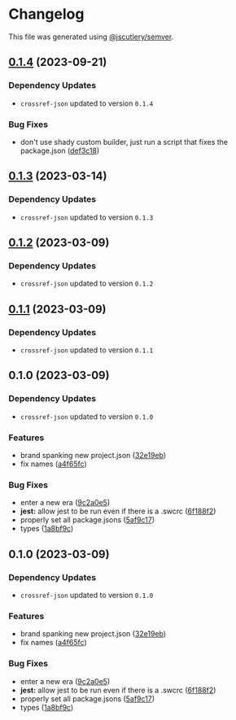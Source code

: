# Changelog

This file was generated using [@jscutlery/semver](https://github.com/jscutlery/semver).

## [0.1.4](https://github.com/TrialAndErrorOrg/parsers/compare/crossref-to-csl-0.1.3...crossref-to-csl-0.1.4) (2023-09-21)

### Dependency Updates

- `crossref-json` updated to version `0.1.4`

### Bug Fixes

- don't use shady custom builder, just run a script that fixes the package.json ([def3c18](https://github.com/TrialAndErrorOrg/parsers/commit/def3c1844ae0a0d547de2b0a01689a302b58ab61))

## [0.1.3](https://github.com/TrialAndErrorOrg/parsers/compare/crossref-to-csl-0.1.2...crossref-to-csl-0.1.3) (2023-03-14)

### Dependency Updates

- `crossref-json` updated to version `0.1.3`

## [0.1.2](https://github.com/TrialAndErrorOrg/parsers/compare/crossref-to-csl-0.1.1...crossref-to-csl-0.1.2) (2023-03-09)

### Dependency Updates

- `crossref-json` updated to version `0.1.2`

## [0.1.1](https://github.com/TrialAndErrorOrg/parsers/compare/crossref-to-csl-0.1.0...crossref-to-csl-0.1.1) (2023-03-09)

### Dependency Updates

- `crossref-json` updated to version `0.1.1`

## 0.1.0 (2023-03-09)

### Dependency Updates

- `crossref-json` updated to version `0.1.0`

### Features

- brand spanking new project.json ([32e19eb](https://github.com/TrialAndErrorOrg/parsers/commit/32e19ebf3f71c80336f637297d8f4db274d098bf))
- fix names ([a4f65fc](https://github.com/TrialAndErrorOrg/parsers/commit/a4f65fcb2fde9dd23750bc9ccddfb0e1ab11548f))

### Bug Fixes

- enter a new era ([9c2a0e5](https://github.com/TrialAndErrorOrg/parsers/commit/9c2a0e505472c43d384f3cc78543ad90877b7c3d))
- **jest:** allow jest to be run even if there is a .swcrc ([6f188f2](https://github.com/TrialAndErrorOrg/parsers/commit/6f188f2a06922ee00d9367b29e666894e48c6c1e))
- properly set all package.jsons ([5af9c17](https://github.com/TrialAndErrorOrg/parsers/commit/5af9c177be9910511844c481ca59cfcc7bd9b0f6))
- types ([1a8bf9c](https://github.com/TrialAndErrorOrg/parsers/commit/1a8bf9c26bcc283c3a9d443e94e238881b9e2336))

## 0.1.0 (2023-03-09)

### Dependency Updates

- `crossref-json` updated to version `0.1.0`

### Features

- brand spanking new project.json ([32e19eb](https://github.com/TrialAndErrorOrg/parsers/commit/32e19ebf3f71c80336f637297d8f4db274d098bf))
- fix names ([a4f65fc](https://github.com/TrialAndErrorOrg/parsers/commit/a4f65fcb2fde9dd23750bc9ccddfb0e1ab11548f))

### Bug Fixes

- enter a new era ([9c2a0e5](https://github.com/TrialAndErrorOrg/parsers/commit/9c2a0e505472c43d384f3cc78543ad90877b7c3d))
- **jest:** allow jest to be run even if there is a .swcrc ([6f188f2](https://github.com/TrialAndErrorOrg/parsers/commit/6f188f2a06922ee00d9367b29e666894e48c6c1e))
- properly set all package.jsons ([5af9c17](https://github.com/TrialAndErrorOrg/parsers/commit/5af9c177be9910511844c481ca59cfcc7bd9b0f6))
- types ([1a8bf9c](https://github.com/TrialAndErrorOrg/parsers/commit/1a8bf9c26bcc283c3a9d443e94e238881b9e2336))
